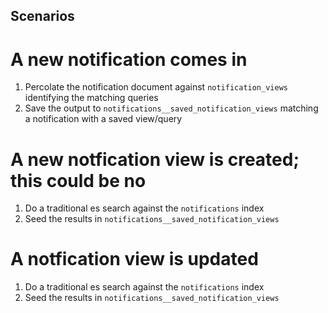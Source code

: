 ## Scenarios

# A new notification comes in

1. Percolate the notification document against `notification_views` identifying the matching queries
2. Save the output to `notifications__saved_notification_views` matching a notification with a saved view/query


# A new notfication view is created; this could be no

1. Do a traditional es search against the `notifications` index
2. Seed the results in `notifications__saved_notification_views`

# A notfication view is updated

1. Do a traditional es search against the `notifications` index
2. Seed the results in `notifications__saved_notification_views`
